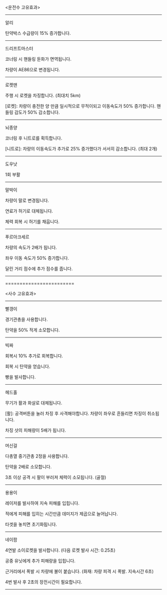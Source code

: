 <운전수 고유효과>

------------------------

알리

탄약박스 수급량이 15% 증가합니다.

------------------------

드리프트마스터

코너링 시 핸들링 둔화가 면역됩니다.

차량이 AE86으로 변경됩니다.

------------------------

로켓맨

주행 시 로켓을 차징합니다. (최대치 5km)

[로켓]: 차량이 충전한 양 만큼 일시적으로 무적이되고 이동속도가 50% 증가합니다. 핸들링 감도가 50% 감소합니다.

------------------------

뇌종양

코너링 후 니트로를 획득합니다.

[니트로]: 차량의 이동속도가 추가로 25% 증가했다가 서서히 감소합니다. (최대 2개)

------------------------

도우낫

1회 부활

------------------------

말박이

차량이 말로 변경됩니다.

연료가 허기로 대체됩니다.

체력 회복 시 허기를 채웁니다.

------------------------

푸르아크세르

차량의 속도가 2배가 됩니다.

좌우 이동 속도가 50% 증가합니다.

달린 거리 점수에 추가 점수를 줍니다.

------------------------

========================

<사수 고유효과>

------------------------

빨갱이

경기관총을 사용합니다.

탄약을 50% 적게 소모합니다.

------------------------

빅짜

회복시 10% 추가로 회복합니다.

회복 시 탄약을 얻습니다.

빵을 발사합니다.

------------------------

헤드홀

무기가 활과 화살로 대체됩니다.

[활]: 공격버튼을 눌러 차징 후 사격해야합니다. 차량이 좌우로 흔들리면 차징이 취소됩니다.

차징 샷의 피해량이 5배가 됩니다.

------------------------

머신걸

다총열 중기관총 2정을 사용합니다.

탄약을 2배로 소모합니다.

3초 이상 공격 시 팔이 부러져 체력이 소모됩니다. (골절)

------------------------

용용이

레이저를 발사하여 지속 피해를 입힙니다.

적에게 피해를 입히는 시간만큼 데미지가 제곱으로 늘어납니다.

타겟을 놓치면 초기화됩니다.

------------------------

네이팜

4연발 소이로켓을 발사합니다. (다음 로켓 발사 시간: 0.25초)

공중 유닛에게 추가 피해량을 입힙니다.

근거리에서 폭발 시 차량에 불이 붙습니다. (화재: 차량 피격 시 폭발. 지속시간 6초)

4번 발사 후 2초의 장전시간이 필요합니다.

------------------------
